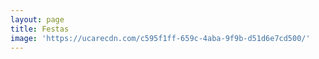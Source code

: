 ```yaml
---
layout: page
title: Festas
image: 'https://ucarecdn.com/c595f1ff-659c-4aba-9f9b-d51d6e7cd500/'
---
```


